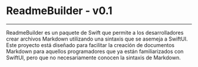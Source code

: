 # ReadmeBuilder - v0.1
---
ReadmeBuilder es un paquete de Swift que permite a los desarrolladores crear archivos Markdown utilizando una sintaxis que se asemeja a SwiftUI. Este proyecto está diseñado para facilitar la creación de documentos Markdown para aquellos programadores que ya están familiarizados con SwiftUI, pero que no necesariamente conocen la sintaxis de Markdown.
